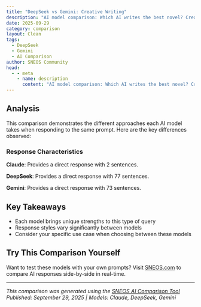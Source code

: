 ```yaml
---
title: "DeepSeek vs Gemini: Creative Writing"
description: "AI model comparison: Which AI writes the best novel? Creative writing showdown..."
date: 2025-09-29
category: comparison
layout: Clean
tags:
  - DeepSeek
  - Gemini
  - AI Comparison
author: SNEOS Community
head:
  - - meta
    - name: description
      content: "AI model comparison: Which AI writes the best novel? Creative writing showdown..."
---
```


<ChatComparison
  title="Claude vs DeepSeek vs Gemini: Creative Writing"
  prompt="Which AI writes the best novel? Creative writing showdown"
  :responses='{
    "DeepSeek": "Of course! This is a fantastic question that gets to the heart of what AI is and isn\u0027t good for. The short answer is: **There is no single \u0022best\u0022 AI for writing a novel.** It\u0027s like asking which tool is best for building a house\u2014you need a hammer, a saw, and a level for different jobs.\n\nThe \u0022best\u0022 AI depends entirely on what part of the creative process you\u0027re tackling.\n\nLet\u0027s break down the showdown between the top contenders, judging them on key novel-writing criteria.\n\n### The Contenders\n\n1.  **GPT-4 \u0026 ChatGPT Plus:** The all-around champion. Known for its fluency, coherence, and ability to follow complex instructions.\n2.  **Claude (Anthropic):** The \u0022conscientious\u0022 writer. Excels at understanding context, maintaining a consistent narrative voice, and working with long documents.\n3.  **Gemini Advanced (Google):** The creative brainstormer. Great for generating a wide variety of ideas and initial concepts.\n4.  **Specialized Tools (Sudowrite, NovelAI):** The dedicated writing assistants. Built specifically for authors, with features like a \u0022Writing Assistant,\u0022 \u0022Brainstorming,\u0022 and \u0022Style Rewrites.\u0022\n\n---\n\n### The Creative Writing Showdown: Round by Round\n\n#### Round 1: Brainstorming \u0026 Ideation (The \u0022What if?\u0022 Phase)\n*   **Goal:** Generate a logline, plot concepts, character archetypes, and world-building elements.\n*   **Winner: Gemini Advanced \u0026 GPT-4 (Tie)**\n    *   **Gemini** is fantastic at throwing out a huge volume of wild, creative ideas. It\u0027s less filtered and can produce truly unexpected concepts.\n    *   **GPT-4** is more structured and can refine a vague idea into a solid premise. (\u0022Give me a sci-fi story about a gardener\u0022 -\u003E GPT-4 can build a whole world around a \u0022bio-sculptor\u0022 on a generation ship).\n*   **Honorable Mention: Sudowrite\u0027s \u0022Brainstorm\u0022 feature** is purpose-built for this and provides highly relevant, story-specific suggestions.\n\n#### Round 2: Prose Quality \u0026 Writing Style\n*   **Goal:** Produce beautiful, evocative, and stylistically consistent sentences and paragraphs.\n*   **Winner: Claude**\n    *   Claude consistently produces the most human-like, literary, and nuanced prose. It has a great grasp of \u0022show, don\u0027t tell\u0022 and can maintain a specific authorial voice (e.g., Hemingway\u0027s terse style vs. Tolkien\u0027s descriptive one) throughout a long passage.\n*   **Runner-Up: GPT-4**\n    *   GPT-4 is also highly capable and fluent, but its prose can sometimes feel more generic or \u0022commercially safe\u0022 compared to Claude\u0027s more distinctive style.\n\n#### Round 3: Plotting \u0026 Narrative Coherence\n*   **Goal:** Maintain a logical plot, avoid contradictions, and build a satisfying story arc over many chapters.\n*   **Winner: Claude**\n    *   This is Claude\u0027s superpower. Its large context window (200K tokens) means it can remember details from 50 pages ago. It\u0027s exceptional at outlining a multi-chapter novel and ensuring that characters, settings, and plot points remain consistent.\n*   **Runner-Up: GPT-4**\n    *   GPT-4 is good at plotting but can be more prone to forgetting minor details or introducing slight inconsistencies in longer works without careful prompting.\n\n#### Round 4: Character Development \u0026 Dialogue\n*   **Goal:** Create believable, multi-dimensional characters with unique voices and write natural, compelling dialogue.\n*   **Winner: GPT-4**\n    *   GPT-4, trained on a vast corpus of human interaction, is a master of dialogue. It can easily distinguish between characters\u0027 speech patterns and generate conversations that feel authentic and drive the plot forward. It\u0027s also very good at exploring a character\u0027s internal motivations.\n*   **Runner-Up: Claude**\n    *   Claude is also excellent, especially at maintaining a character\u0027s core personality, but GPT-4 has a slight edge in the natural rhythm and subtext of dialogue.\n\n#### Round 5: The Human-AI Collaboration (Workflow)\n*   **Goal:** How well does the AI function as a writing *assistant* rather than an author?\n*   **Winner: Specialized Tools (Sudowrite)**\n    *   Tools like **Sudowrite** are designed for this. Features like \u0022Rewrite\u0022 (to change tone or expand), \u0022Describe\u0022 (to add sensory details), and \u0022Shorten\u0022 are seamlessly integrated into a writer\u0027s workflow. They feel less like a chat bot and more like a co-pilot in your word processor.\n*   **Runner-Up: Claude \u0026 GPT-4**\n    *   Both are powerful but require more manual prompting and management. You have to direct the conversation explicitly (\u0022Now, rewrite this paragraph in a more suspenseful way...\u0022).\n\n---\n\n### The Verdict: Who is the \u0022Best\u0022?\n\n*   **For the \u0022Architect\u0022 Writer (who plans everything):** **Claude** is your best bet. Its strength in long-term coherence and outlining makes it the ideal partner for building a structurally sound novel.\n*   **For the \u0022Gardener\u0022 Writer (who discovers the story by writing):** **GPT-4** or **Sudowrite** are perfect. They are brilliant at improvisation, generating the next paragraph, and helping you explore the story as you go.\n*   **For Beating Writer\u0027s Block and Idea Generation:** **Gemini Advanced** is a fantastic starting pistol for your creativity.\n*   **For a Seamless, Integrated Writing Experience:** A specialized tool like **Sudowrite** is worth the investment for serious writers.\n\n### The Crucial Caveat: The Human is the Author\n\n**No current AI can write a *good* novel on its own.**\n\nAn AI lacks true understanding, consciousness, and intent. It will always:\n*   **Struggle with Theme:** It can implement a theme you suggest, but it cannot originate a meaningful one.\n*   **Be Derivative:** It remixes what it has learned from its training data. True, groundbreaking originality is a human frontier.\n*   **Make \u0022Soulless\u0022 Choices:** An AI doesn\u0027t *feel* a character\u0027s pain or joy. Its emotional beats are calculated, not lived.\n\n### The Winning Strategy: The AI-Powered Author\n\nThe \u0022best\u0022 novel will be written by a human author who skillfully uses **all** these tools as part of their process:\n\n1.  **Brainstorm** with Gemini or GPT-4.\n2.  **Outline** the plot and characters with Claude.\n3.  **Write** your first draft, using Sudowrite or GPT-4 to overcome blocks and flesh out scenes.\n4.  **Refine** your prose and check for consistency with Claude.\n5.  **Repeat, revise, and edit.** You, the human, are the director, making all the final creative decisions.\n\nSo, in this creative writing showdown, the true winner isn\u0027t an AI\u2014it\u0027s the **author who learns to wield them all.**",
    "Gemini": "This is a fascinating question, and the answer is evolving rapidly. There\u0027s no single \u0022best\u0022 AI novel writer right now, but here\u0027s a breakdown of the key players, their strengths and weaknesses, and how they\u0027re used in novel writing:\n\n**Key AI Models/Tools \u0026 Their Strengths/Weaknesses:**\n\n*   **GPT-3.5 and GPT-4 (OpenAI):**\n    *   **Strengths:** Excellent language fluency, can generate coherent text in various styles, strong at mimicking existing writing patterns, good at dialogue, can generate ideas, outlines, and summaries.  GPT-4 has improved coherence, fact-checking, and creativity compared to GPT-3.5.\n    *   **Weaknesses:** Can be repetitive, lacks originality without careful prompting and editing, struggles with complex plots and character development over long narratives, prone to factual errors or inconsistencies, can generate nonsensical or illogical passages if not carefully guided. Requires significant human input for editing, consistency, and originality.  Can sometimes be bland or generic. Struggles with deeper themes and nuanced emotional complexity.\n    *   **How Used:** Used for brainstorming, generating first drafts, creating character descriptions, writing dialogue, outlining plots, and rewriting passages. Often used as a starting point that requires extensive human editing and rewriting.\n\n*   **Google\u0027s PaLM 2 (and its variants, like Bard):**\n    *   **Strengths:** Similar to GPT-4 in many respects. Google claims PaLM 2 is stronger at reasoning and coding.  Potentially better at handling more complex topics and research.\n    *   **Weaknesses:**  Similar to GPT-4, including potential for factual errors and lack of deep originality without human guidance.  The \u0022Bard\u0022 interface is still under development, and its long-form writing capabilities are being refined.\n    *   **How Used:** Similar to GPT-4.  Could be particularly useful for novels requiring research or technical elements.\n\n*   **Claude (Anthropic):**\n    *   **Strengths:** Designed with a focus on safety and helpfulness. Often cited as being more reliable and less prone to generating harmful content than some other models.  Has a large context window, which could be beneficial for longer narratives.\n    *   **Weaknesses:** While improving, may not always be as \u0022creative\u0022 or \u0022expressive\u0022 as some other models. Still requires human oversight.\n    *   **How Used:** Similar to GPT models, potentially useful for crafting stories with ethical considerations or for ensuring the content is appropriate.\n\n*   **Other specialized AI writing tools (Sudowrite, Jasper, NovelAI):**\n    *   **Strengths:** Often built with specific features and workflows geared towards novel writing.  May offer tools for character management, worldbuilding, plot outlining, and style consistency. Some, like NovelAI, are explicitly designed for creative and imaginative writing.\n    *   **Weaknesses:** May rely on underlying models like GPT, so they inherit some of the same weaknesses. The quality and features vary widely.  Can be expensive.\n    *   **How Used:** These tools streamline the novel-writing process, helping authors manage different aspects of the story and generate content more efficiently.\n\n**The Current Reality: Human-AI Collaboration**\n\nIt\u0027s important to understand that no AI can currently write a truly *great* novel independently, in the same way a skilled human author can.  The most promising approach is **human-AI collaboration**.  Here\u0027s how that typically works:\n\n1.  **Brainstorming \u0026 Initial Concepts (Human \u002B AI):** The human provides the initial spark \u2013 the idea, the characters, the theme. The AI can help brainstorm variations, suggest plot points, and expand on character ideas.\n2.  **Outlining (Human \u002B AI):** A detailed outline is crucial for coherence.  The human typically guides the overall structure, while the AI can help fill in the details and suggest potential twists.\n3.  **First Draft Generation (AI with Human Guidance):** This is where the AI shines.  It can generate large amounts of text quickly, filling in the gaps in the outline.  The human needs to provide clear instructions and stylistic guidance.\n4.  **Revision \u0026 Editing (Human Dominance):** This is the most crucial step. The human author must meticulously revise and edit the AI-generated text, correcting errors, adding depth and nuance, ensuring consistency, and injecting their own unique voice and perspective.  This is where the \u0022soul\u0022 of the novel is created.\n5.  **Refinement (Human \u002B AI):**  The AI can be used again to polish the text, suggest alternative phrasing, or generate additional scenes.\n\n**Judging a Novel Written with AI:**\n\nIf we were to judge an AI-assisted novel, we\u0027d need to consider:\n\n*   **Originality:** How unique and imaginative is the story?\n*   **Coherence:** Does the plot make sense? Are the characters consistent?\n*   **Emotional Impact:** Does the novel evoke emotions in the reader?\n*   **Style and Voice:** Is the writing engaging and well-crafted? Does it have a distinctive voice?\n*   **Technical Accuracy (if applicable):** Is the research accurate and well-integrated into the story?\n*   **Transparency:** Was the use of AI disclosed?  What was the extent of AI involvement?\n\n**Who \u0022Wins\u0022 the Showdown? (For Now)**\n\n*   **The \u0022Best\u0022 AI** is the one that best *assists* a human author. It\u0027s a tool, not a replacement. Right now, **GPT-4 likely holds a slight edge** due to its balance of fluency, creativity (though still limited), and improved accuracy, but **PaLM 2 and Claude are strong contenders.**\n*   **The \u0022Winning\u0022 Novel** will be the one where the human author leverages the AI\u0027s strengths while mitigating its weaknesses, resulting in a compelling and meaningful story. The *skill of the human author* is the deciding factor.\n\n**The Future:**\n\nAI is rapidly evolving.  We can expect future AI models to be:\n\n*   More creative and original.\n*   Better at handling complex plots and character development.\n*   Less prone to errors and inconsistencies.\n*   Better at understanding and responding to human feedback.\n*   More seamlessly integrated into writing workflows.\n\nEventually, we may see AI models capable of writing entire novels with minimal human intervention.  However, the question of whether those novels will be considered \u0022good\u0022 or \u0022artistic\u0022 will remain a matter of debate.  For now, the best results come from embracing AI as a powerful tool in the hands of a skilled and imaginative human author.\n"
  }'
  published-date="16:28"
/>

## Analysis

This comparison demonstrates the different approaches each AI model takes when responding to the same prompt. Here are the key differences observed:

### Response Characteristics

**Claude**: Provides a direct response with 2 sentences. 

**DeepSeek**: Provides a direct response with 77 sentences. 

**Gemini**: Provides a direct response with 73 sentences. 

## Key Takeaways

- Each model brings unique strengths to this type of query
- Response styles vary significantly between models
- Consider your specific use case when choosing between these models

## Try This Comparison Yourself

Want to test these models with your own prompts? Visit [SNEOS.com](https://sneos.com) to compare AI responses side-by-side in real-time.

---

*This comparison was generated using the [SNEOS AI Comparison Tool](https://sneos.com)*
*Published: September 29, 2025 | Models: Claude, DeepSeek, Gemini*
